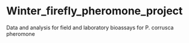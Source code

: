 # Winter_firefly_pheromone_project
Data and analysis for field and laboratory bioassays for P. corrusca pheromone
